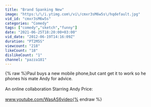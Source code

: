 ```yaml
---
title: "Brand Spanking New"
image: "https:\/\/i.ytimg.com\/vi\/cmxr3sM6w5s\/hqdefault.jpg"
vid_id: "cmxr3sM6w5s"
categories: "Comedy"
tags: ["comedy","sketch","funny"]
date: "2021-06-25T18:20:00+03:00"
vid_date: "2012-06-19T14:16:09Z"
duration: "PT2M5S"
viewcount: "218"
likeCount: "18"
dislikeCount: "1"
channel: "pazza181"
---
```

{% raw %}Paul buys a new mobile phone,but cant get it to work so he phones his mate Andy for advice.<br /><br />An online collaboration Starring Andy Price:<br /><br />www.youtube.com/WasAS6video{% endraw %}
